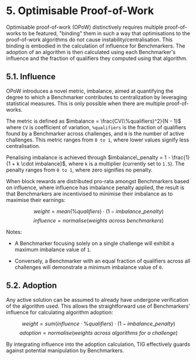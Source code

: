 
# 5. Optimisable Proof-of-Work

Optimisable proof-of-work (OPoW) distinctively requires multiple proof-of-works to be featured, "binding" them in such a way that optimisations to the proof-of-work algorithms do not cause instability/centralisation. This binding is embodied in the calculation of influence for Benchmarkers. The adoption of an algorithm is then calculated using each Benchmarker's influence and the fraction of qualifiers they computed using that algorithm.

## 5.1. Influence

OPoW introduces a novel metric, imbalance, aimed at quantifying the degree to which a Benchmarker contributes to centralization by leveraging statistical measures. This is only possible when there are multiple proof-of-works.

The metric is defined as $imbalance = \frac{CV(\%qualifiers)^2}{N - 1}$ where `CV` is coefficient of variation, `%qualifiers` is the fraction of qualifiers found by a Benchmarker across challenges, and `N` is the number of active challenges. This metric ranges from `0 to 1`, where lower values signify less centralisation.

Penalising imbalance is achieved through $imbalance\_penalty = 1 - \frac{1}{1 + k \cdot imbalance}$, where `k` is a multiplier (currently set to `1.5`). The penalty ranges from `0 to 1`, where zero signifies no penalty.

When block rewards are distributed pro-rata amongst Benchmarkers based on influence, where influence has imbalance penalty applied, the result is that Benchmarkers are incentivised to minimise their imbalance as to maximise their earnings:

$$weight = mean(\%qualifiers) \cdot (1 - imbalance\_penalty)$$
$$influence = normalise(weights\ across\ benchmarkers)$$


Notes:

- A Benchmarker focusing solely on a single challenge will exhibit a maximum imbalance value of `1`.

- Conversely, a Benchmarker with an equal fraction of qualifiers across all challenges will demonstrate a minimum imbalance value of `0`.

## 5.2. Adoption

Any active solution can be assumed to already have undergone verification of the algorithm used. This allows the straightforward use of Benchmarkers' influence for calculating algorithm adoption:

$$weight = sum(influence \cdot \%qualifiers) \cdot (1 - imbalance\_penalty)$$
$$adoption = normalise(weights\ across\ algorithms\ for\ a\ challenge)$$

By integrating influence into the adoption calculation, TIG effectively guards against potential manipulation by Benchmarkers.